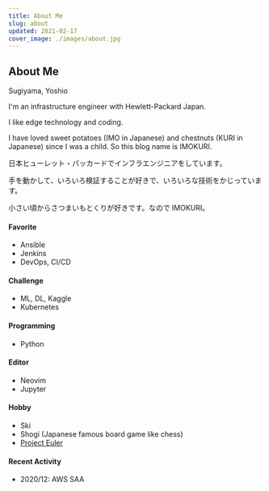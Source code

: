 ```yaml
---
title: About Me
slug: about
updated: 2021-02-17
cover_image: ./images/about.jpg
---
```


## About Me

Sugiyama, Yoshio


I'm an infrastructure engineer with Hewlett-Packard Japan.

I like edge technology and coding.

I have loved sweet potatoes (IMO in Japanese) and chestnuts (KURI in Japanese) since I was a child.
So this blog name is IMOKURI.


日本ヒューレット・パッカードでインフラエンジニアをしています。

手を動かして、いろいろ検証することが好きで、いろいろな技術をかじっています。

小さい頃からさつまいもとくりが好きです。なので IMOKURI。


#### Favorite

- Ansible
- Jenkins
- DevOps, CI/CD

#### Challenge

- ML, DL, Kaggle
- Kubernetes

#### Programming

- Python

#### Editor

- Neovim
- Jupyter

#### Hobby

- Ski
- Shogi (Japanese famous board game like chess)
- [Project Euler](https://projecteuler.net/)

#### Recent Activity

- 2020/12: AWS SAA
